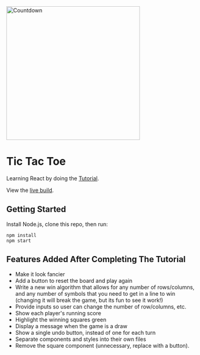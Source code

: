 <div>
  <img alt="Countdown" src="https://crazytim.github.io/react-tutorial/img/app.jpg" width=350px />
  <br>
</div>

# Tic Tac Toe

Learning React by doing the [Tutorial](https://reactjs.org/tutorial/tutorial.html).

View the [live build](https://crazytim.github.io/react-tutorial).

## Getting Started

Install Node.js, clone this repo, then run:

```
npm install
npm start
```

## Features Added After Completing The Tutorial

- Make it look fancier
- Add a button to reset the board and play again
- Write a new win algorithm that allows for any number of rows/columns, and any number of symbols that you need to get in a line to win (changing it will break the game, but its fun to see it work!)
- Provide inputs so user can change the number of row/columns, etc.
- Show each player's running score
- Highlight the winning squares green
- Display a message when the game is a draw
- Show a single undo button, instead of one for each turn
- Separate components and styles into their own files
- Remove the square component (unnecessary, replace with a button).
